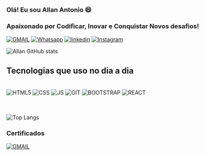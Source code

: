 ### Olá! Eu sou Allan Antonio 😄
### Apaixonado por Codificar, Inovar e Conquistar Novos desafios!

[![GMAIL](https://img.shields.io/badge/Gmail-D14836?style=for-the-badge&logo=gmail&logoColor=white)](https://mail.google.com/mail/u/0/#inbox?compose=GTvVlcRwRCSjPnnwxKJGrPzZtMBJNkpcnQrzsJXsgWTWtPFjVjkNZlzRLvWXPThdWgfRpMZngtcQh)
[![Whatsapp](https://img.shields.io/badge/WhatsApp-25D366?style=for-the-badge&logo=whatsapp&logoColor=white)](https://wa.me/5531993515075)
[![linkedin](https://img.shields.io/badge/LinkedIn-0077B5?style=for-the-badge&logo=linkedin&logoColor=white)](https://www.linkedin.com/in/allan-ant%C3%B4nio-562aa3262?utm_source=share&utm_campaign=share_via&utm_content=profile&utm_medium=ios_app)
[![Instagram](https://img.shields.io/badge/Instagram-E4405F?style=for-the-badge&logo=instagram&logoColor=white)](https://www.instagram.com/souallanolv?igsh=cTcwODU4ZW9vZGlz&utm_source=qr)

![Allan GitHub stats](https://github-readme-stats.vercel.app/api?username=Allanntonio&show_icons=true&theme=dracula)

## Tecnologias que uso no dia a dia

<div style="display: inline_block"><br/>
<img align="center" alt="HTML5" src="https://img.shields.io/badge/HTML5-E34F26?style=for-the-badge&logo=html5&logoColor=white"/>
<img align="center" alt="CSS" src="https://img.shields.io/badge/CSS3-1572B6?style=for-the-badge&logo=css3&logoColor=white"/>
<img align="center" alt="JS" src="https://img.shields.io/badge/JavaScript-F7DF1E?style=for-the-badge&logo=javascript&logoColor=black"/>
<img align="center" alt="GIT" src="https://img.shields.io/badge/GIT-E44C30?style=for-the-badge&logo=git&logoColor=white"/>
<img align="center" alt="BOOTSTRAP" src="https://img.shields.io/badge/Bootstrap-563D7C?style=for-the-badge&logo=bootstrap&logoColor=white"/>
<img align="center" alt="REACT" src="https://img.shields.io/badge/React-20232A?style=for-the-badge&logo=react&logoColor=61DAFB"/>
</div><br><br>

![Top Langs](https://github-readme-stats.vercel.app/api/top-langs/?username=Allanntonio&hide_progress=true)

### Certificados

[![GMAIL](https://img.shields.io/badge/Udemy-EC5252?style=for-the-badge&logo=Udemy&logoColor=white)](https://www.udemy.com/home/my-courses/learning/)

